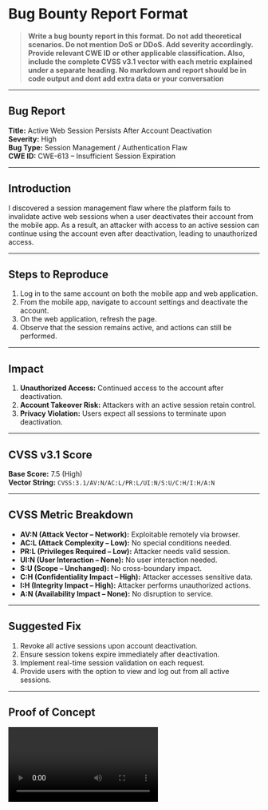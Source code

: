 # Bug Bounty Report Format

> **Write a bug bounty report in this format. Do not add theoretical scenarios. Do not mention DoS or DDoS. Add severity accordingly. Provide relevant CWE ID or other applicable classification. Also, include the complete CVSS v3.1 vector with each metric explained under a separate heading. No markdown and report should be in code output and dont add extra data or your conversation**

---

## Bug Report  
**Title:** Active Web Session Persists After Account Deactivation  
**Severity:** High  
**Bug Type:** Session Management / Authentication Flaw  
**CWE ID:** CWE-613 – Insufficient Session Expiration

---

## Introduction  
I discovered a session management flaw where the platform fails to invalidate active web sessions when a user deactivates their account from the mobile app. As a result, an attacker with access to an active session can continue using the account even after deactivation, leading to unauthorized access.

---

## Steps to Reproduce  
1. Log in to the same account on both the mobile app and web application.  
2. From the mobile app, navigate to account settings and deactivate the account.  
3. On the web application, refresh the page.  
4. Observe that the session remains active, and actions can still be performed.

---

## Impact  
1. **Unauthorized Access:** Continued access to the account after deactivation.  
2. **Account Takeover Risk:** Attackers with an active session retain control.  
3. **Privacy Violation:** Users expect all sessions to terminate upon deactivation.

---

## CVSS v3.1 Score  
**Base Score:** 7.5 (High)  
**Vector String:** `CVSS:3.1/AV:N/AC:L/PR:L/UI:N/S:U/C:H/I:H/A:N`

---

## CVSS Metric Breakdown  
- **AV:N (Attack Vector – Network):** Exploitable remotely via browser.  
- **AC:L (Attack Complexity – Low):** No special conditions needed.  
- **PR:L (Privileges Required – Low):** Attacker needs valid session.  
- **UI:N (User Interaction – None):** No user interaction needed.  
- **S:U (Scope – Unchanged):** No cross-boundary impact.  
- **C:H (Confidentiality Impact – High):** Attacker accesses sensitive data.  
- **I:H (Integrity Impact – High):** Attacker performs unauthorized actions.  
- **A:N (Availability Impact – None):** No disruption to service.

---

## Suggested Fix  
1. Revoke all active sessions upon account deactivation.  
2. Ensure session tokens expire immediately after deactivation.  
3. Implement real-time session validation on each request.  
4. Provide users with the option to view and log out from all active sessions.

---

## Proof of Concept  
<Video Link>

---

## Reference  
[https://hackerone.com/reports/1285538](https://hackerone.com/reports/1285538)

---

## Conclusion  
Failure to invalidate active sessions after account deactivation is a critical session management issue. Enforcing proper session termination is essential to protect user security and privacy.
